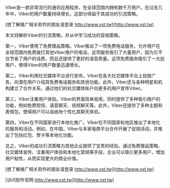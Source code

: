 Viber是一款非常流行的通讯应用程序，在全球范围内拥有数千万用户。在过去几年中，Viber的用户数量持续增长，这部分得益于其成功的引流策略。

[想了解推广相关软件的朋友请登录 http://www.vst.tw](http://www.vst.tw)

本文将解析Viber的引流策略，并从中学习成功的营销策略。

第一，Viber使用了免费赠品策略。Viber推出了一项免费电话服务，允许用户在全球范围内免费拨打其他Viber用户的电话。这项服务吸引了大量用户，因为它不仅节省了用户的话费，而且还提供了更好的语音质量。这项免费服务吸引了一大批用户，使得Viber的用户数量迅速增长。

第二，Viber利用社交媒体平台进行宣传。Viber在各大社交媒体平台上投放广告，向潜在用户介绍其免费电话服务和其他功能。此外，Viber还与各种明星和机构建立了合作关系，通过他们的社交媒体账户向更多的用户宣传Viber。

第三，Viber注重用户体验。Viber的界面简单易用，同时提供了多种吸引用户的功能，例如免费短信、语音聊天、视频聊天等。此外，Viber还提供了多种主题和表情包，使得用户可以自由地个性化其聊天体验。

第四，Viber在不同国家进行本地化推广。Viber在不同国家和地区推出了本地化的服务和活动。例如，在中国，Viber与多家电商平台合作开展了促销活动，并推出了包括红包、贺卡等本地化功能。

总之，Viber的成功引流策略为其他企业提供了宝贵的经验。通过免费赠品策略、社交媒体宣传、注重用户体验和本地化营销等手段，企业可以吸引更多用户，增加用户粘性，从而实现更大的商业价值。

[想了解推广相关软件的朋友请登录 http://www.vst.tw](http://www.vst.tw)


[访问软件官网 http://www.vst.tw](http://www.vst.tw)
